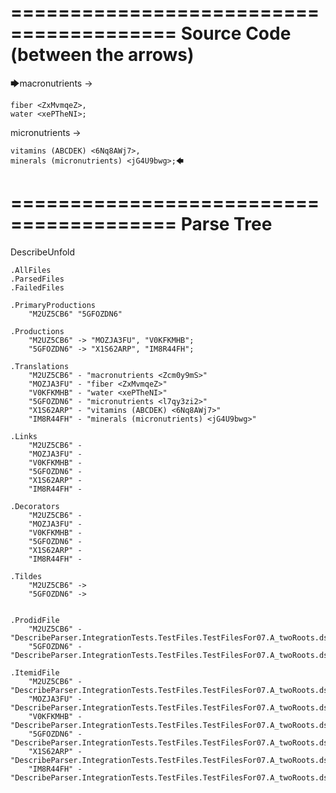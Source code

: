 ========================================
Source Code (between the arrows)
========================================

🡆macronutrients <Zcm0y9mS> ->

    fiber <ZxMvmqeZ>,
    water <xePTheNI>;

micronutrients <l7qy3zi2>->

    vitamins (ABCDEK) <6Nq8AWj7>,
    minerals (micronutrients) <jG4U9bwg>;🡄

========================================
Parse Tree
========================================
DescribeUnfold

    .AllFiles
    .ParsedFiles
    .FailedFiles

    .PrimaryProductions
        "M2UZ5CB6" "5GFOZDN6" 

    .Productions
        "M2UZ5CB6" -> "MOZJA3FU", "V0KFKMHB";
        "5GFOZDN6" -> "X1S62ARP", "IM8R44FH";

    .Translations
        "M2UZ5CB6" - "macronutrients <Zcm0y9mS>"
        "MOZJA3FU" - "fiber <ZxMvmqeZ>"
        "V0KFKMHB" - "water <xePTheNI>"
        "5GFOZDN6" - "micronutrients <l7qy3zi2>"
        "X1S62ARP" - "vitamins (ABCDEK) <6Nq8AWj7>"
        "IM8R44FH" - "minerals (micronutrients) <jG4U9bwg>"

    .Links
        "M2UZ5CB6" - 
        "MOZJA3FU" - 
        "V0KFKMHB" - 
        "5GFOZDN6" - 
        "X1S62ARP" - 
        "IM8R44FH" - 

    .Decorators
        "M2UZ5CB6" - 
        "MOZJA3FU" - 
        "V0KFKMHB" - 
        "5GFOZDN6" - 
        "X1S62ARP" - 
        "IM8R44FH" - 

    .Tildes
        "M2UZ5CB6" -> 
        "5GFOZDN6" -> 


    .ProdidFile
        "M2UZ5CB6" - "DescribeParser.IntegrationTests.TestFiles.TestFilesFor07.A_twoRoots.ds"
        "5GFOZDN6" - "DescribeParser.IntegrationTests.TestFiles.TestFilesFor07.A_twoRoots.ds"

    .ItemidFile
        "M2UZ5CB6" - "DescribeParser.IntegrationTests.TestFiles.TestFilesFor07.A_twoRoots.ds"
        "MOZJA3FU" - "DescribeParser.IntegrationTests.TestFiles.TestFilesFor07.A_twoRoots.ds"
        "V0KFKMHB" - "DescribeParser.IntegrationTests.TestFiles.TestFilesFor07.A_twoRoots.ds"
        "5GFOZDN6" - "DescribeParser.IntegrationTests.TestFiles.TestFilesFor07.A_twoRoots.ds"
        "X1S62ARP" - "DescribeParser.IntegrationTests.TestFiles.TestFilesFor07.A_twoRoots.ds"
        "IM8R44FH" - "DescribeParser.IntegrationTests.TestFiles.TestFilesFor07.A_twoRoots.ds"

